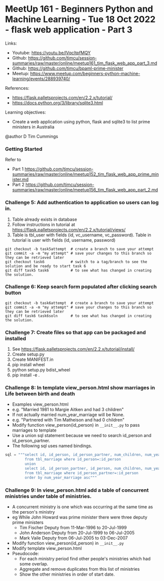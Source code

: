 # MeetUp 161 - Beginners Python and Machine Learning - Tue 18 Oct 2022 - flask web application - Part 3

Links:
- Youtube: https://youtu.be/lVqcltpfMQY
- Github:  https://github.com/timcu/session-summaries/raw/master/online/meetup161_tim_flask_web_app_part_3.md
- Github:  https://github.com/timcu/bpaml-prime-minister
- Meetup:  https://www.meetup.com/beginners-python-machine-learning/events/288939740/

References:
- https://flask.palletsprojects.com/en/2.2.x/tutorial/
- https://docs.python.org/3/library/sqlite3.html

Learning objectives:
- Create a web application using python, flask and sqlite3 to list prime ministers in Australia

@author D Tim Cummings

### Getting Started

Refer to 
- Part 1 https://github.com/timcu/session-summaries/raw/master/online/meetup152_tim_flask_web_app_prime_minister.md
- Part 2 https://github.com/timcu/session-summaries/raw/master/online/meetup156_tim_flask_web_app_part_2.md

### Challenge 5: Add authentication to application so users can log in.

1. Table already exists in database
2. Follow instructions in tutorial at https://flask.palletsprojects.com/en/2.2.x/tutorial/views/
3. Table is tbl_user with fields (id, vc_username, vc_password). Table in tutorial is user with fields (id, username, password)

```Shell
git checkout -b task5attempt  # create a branch to save your attempt
git commit -a -m "my attempt" # save your changes to this branch so they can be retrieved later
git checkout task6            # switch to a tag/branch to see the solution and be ready to start task 6
git diff task5 task6          # to see what has changed in creating the solution. 
```

### Challenge 6: Keep search form populated after clicking search button

```Shell
git checkout -b task6attempt  # create a branch to save your attempt
git commit -a -m "my attempt" # save your changes to this branch so they can be retrieved later
git diff task6 task6soln      # to see what has changed in creating the solution. 
```

### Challenge 7: Create files so that app can be packaged and installed

1. See https://flask.palletsprojects.com/en/2.2.x/tutorial/install/
2. Create setup.py
3. Create MANIFEST.in
4. pip install wheel
5. python setup.py bdist_wheel
6. pip install -e .

### Challenge 8: In template view_person.html show marriages in Life between birth and death

- Examples view_person.html
- e.g. "Married 1981 to Margie Aitken and had 3 children"
- If not actually married num_year_marriage will be None.
- e.g. "Partnered with Tim Matheison and had 0 children"
- Modify function view_person(id_person) in `__init__.py` to pass marriages to template
- Use a union sql statement because we need to search id_person and id_person_partner.
- The following sql uses named bindings.
```python
sql = """select id, id_person, id_person_partner, num_children, num_year_marriage
         from tbl_marriage where id_person=:id_person
         union
         select id, id_person_partner, id_person, num_children, num_year_marriage
         from tbl_marriage where id_person_partner=:id_person
         order by num_year_marriage asc"""
```

### Challenge 9: In view_person.html add a table of concurrent ministries under table of ministries.
	
- A concurrent ministry is one which was occurring at the same time as the person's ministry
- eg While John Howard was prime minister there were three deputy prime ministers
	-	Tim Fischer   Deputy from 11-Mar-1996 to 20-Jul-1999
	-	John Anderson Deputy from 20-Jul-1999 to 06-Jul-2005
	-	Mark Vaile    Deputy from 06-Jul-2005 to 03-Dec-2007
- Modify function view_person(id_person) in `__init__.py`
- Modify template view_person.html
- Pseudocode:
	- For each ministry period find other people's ministries which had some overlap.
	- Aggregate and remove duplicates from this list of ministries
	- Show the other ministries in order of start date.
